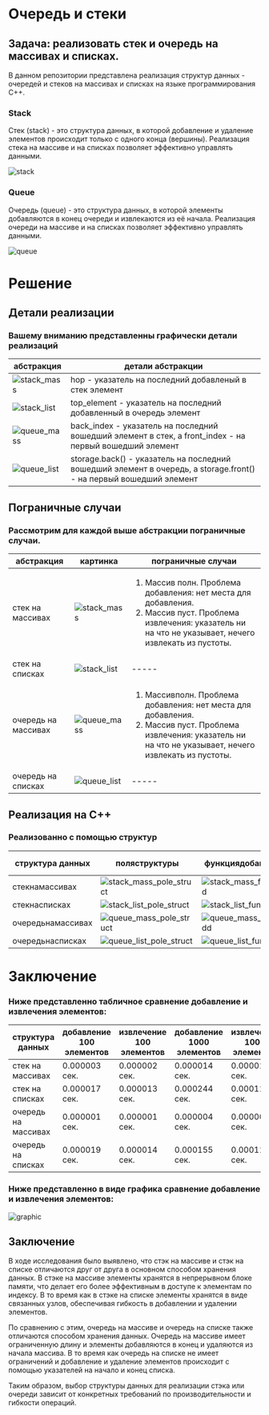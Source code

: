 # Очередь и стеки
## Задача: реализовать стек и очередь на массивах и списках.
В данном репозитории представлена реализация структур данных - очередей и стеков на массивах и списках на языке программирования C++.
### Stack
Стек (stack) - это структура данных, в которой добавление и удаление элементов происходит только с одного конца (вершины). Реализация стека на массиве и на списках позволяет эффективно управлять данными.

![stack](./pictures/stack2.png)

### Queue
Очередь (queue) - это структура данных, в которой элементы добавляются в конец очереди и извлекаются из её начала. Реализация очереди на массиве и на списках позволяет эффективно управлять данными.

![queue](./pictures/queue2.png)
# Решение
## Детали реализации
### Вашему вниманию представленны графически детали реализаций

|абстракция|детали абстракции|
|--------|--------|
|![stack_mass](./pictures/stack_hop2.png)|hop - указатель на последний добавленый в стек элемент|
|![stack_list](./pictures/stack_list2.png)|top_element - указатель на последний добавленный в очередь элемент|
|![queue_mass](./pictures/queue_mass2.png)|back_index - указатель на последний вошедший элемент в стек, а front_index - на первый вошедший элемент|
|![queue_list](./pictures/queue_list2.png)|storage.back() - указатель на последний вошедший элемент в очередь, а storage.front() - на первый вошедший элемент|

## Пограничные случаи
### Рассмотрим для каждой выше абстракции пограничные случаи.
|абстракция|картинка|пограничные случаи|
|--------|--------|--------|
|стек на массивах|![stack_mass](./pictures/stack_hop2.png)|<ol><li>Массив  полн. Проблема добавления: нет места для добавления. </li><li>Массив пуст. Проблема извлечения: указатель ни на что не указывает, нечего извлекать из пустоты.</li></ol>|
|стек на списках|![stack_list](./pictures/stack_list2.png)|<div style='text-align: left;'>-----</div>|
|очередь на массивах|![queue_mass](./pictures/queue_mass2.png)|<ol><li>Массивполн. Проблема добавления: нет места для добавления.</li><li>Массив пуст. Проблема извлечения: указатель ни на что не указывает, нечего извлекать из пустоты.</li></ol>|
|очередь на списках|![queue_list](./pictures/queue_list2.png)|<div style='text-align: left;'>-----</div>|

## Реализация на С++
### Реализованно с помощью структур

|структура данных|поляструктуры|функциядобавления|функция извлечения|
|--------|--------|--------|--------|
|стекнамассивах|![stack_mass_pole_struct](./pictures/stack_mass_pole_struct.jpg)|![stack_mass_funct_add](./pictures/stack_mass_funct_add.jpg)|![stack_mass_funct_ex](./pictures/stack_mass_funct_ex.jpg)|
|стекнасписках|![stack_list_pole_struct](./pictures/stack_list_pole_struct.jpg)|![stack_list_funct_add](./pictures/stack_list_funct_add.jpg)|![stack_list_funct_ex](./pictures/stack_list_funct_ex.jpg)|
|очередьнамассивах|![queue_mass_pole_struct](./pictures/queue_mass_pole_struct.png)|![queue_mass_funct_add](./pictures/queue_mass_funct_add.png)|![queue_mass_funct_ex](./pictures/queue_mass_funct_ex.png)|
|очередьнасписках|![queue_list_pole_struct](./pictures/queue_list_pole_struct.png)|![queue_list_funct_add](./pictures/queue_list_funct_add.png)|![queue_list_funct_ex](./pictures/queue_list_funct_ex.jpg)|

# Заключение 

### Ниже представленно табличное сравнение добавление и извлечения элементов: 

|структура данных|добавление 100 элементов|извлечение 100 элементов|добавление 1000 элементов|извлечение 1000 элементов|
|--------|--------|--------|--------|--------|
|стек на массивах| 0.000003 сек. | 0.000002 сек.| 0.000014 сек. | 0.000015 сек. |
|стек на списках| 0.000017 сек. | 0.000013 сек. | 0.000244 сек. | 0.000115 сек. |
|очередь на массивах|0.000001 сек.|0.000001 сек.| 0.000004 сек.| 0.000006 сек.|
|очередь на списках| 0.000019 сек. |  0.000014 сек. | 0.000155 сек. | 0.000118 сек. |

### Ниже представленно в виде графика сравнение добавление и извлечения элементов:

![graphic](./pictures/graphic.jpg)

## Заключение 
В ходе исследования было выявлено, что стэк на массиве и стэк на списке отличаются друг от друга в основном способом хранения данных. В стэке на массиве элементы хранятся в непрерывном блоке памяти, что делает его более эффективным в доступе к элементам по индексу. В то время как в стэке на списке элементы хранятся в виде связанных узлов, обеспечивая гибкость в добавлении и удалении элементов.

По сравнению с этим, очередь на массиве и очередь на списке также отличаются способом хранения данных. Очередь на массиве имеет ограниченную длину и элементы добавляются в конец и удаляются из начала массива. В то время как очередь на списке не имеет ограничений и добавление и удаление элементов происходит с помощью указателей на начало и конец списка.

Таким образом, выбор структуры данных для реализации стэка или очереди зависит от конкретных требований по производительности и гибкости операций.

